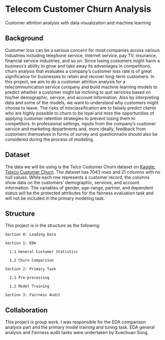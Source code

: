 # Telecom Customer Churn Analysis
Customer attrition analysis with data visualization and machine learning

## Background
  Customer loss can be a serious concern for most companies across various industries including telephone service, Internet service, pay TV, insurance, financial service industries, and so on. Since losing customers might harm a business’s ability to grow and take away its advantages in competitions, churn analysis that evaluates a company’s customer loss rate is of great significance for businesses to retain and recover long-term customers. In this project, we aim to do a customer attrition analysis for a telecommunication service company and build machine learning models to predict whether a customer might be inclining to quit services based on his/her demographic, service, and account information. Also by interpreting data and some of the models, we want to understand why customers might choose to leave. The risks of misclassification are to falsely predict clients who are highly possible to churn to be loyal and miss the opportunities of applying customer retention strategies to prevent losing them to competitors. In professional settings, inputs from the company’s customer service and marketing departments and, more ideally, feedback from customers themselves in forms of survey and questionnaire should also be considered during the process of modeling.
  
## Dataset
  The data we will be using is the Telco Customer Churn dataset on [Kaggle: Teleco Customer Churn](https://www.kaggle.com/blastchar/telco-customer-churn). The dataset has 7043 rows and 21 columns with no null values. While each row represents a customer record, the columns show data on the customers’ demographic, services, and account information. The variables of gender, age-range, partner, and dependent status will be the protected attributes for the fairness evaluation task and will not be included in the primary modeling task.
  
## Structure
  This project is in the structure as the following:
  
    Section 0: Loading Data
  
    Section 1: EDA
  
      1.1 General Customer Statistics
      
      1.2 Churn Comparison
      
    Section 2: Primary Task
  
      2.1 Pre-processing
      
      2.2 Model Training
      
    Section 3: Fairness Audit
  
## Collaboration
  This project is group work. I was responsible for the EDA comparison analysis part and the primary model training and tuning task. EDA general analysis and Fairness audit tasks were undertaken by Xuechuan Song.

